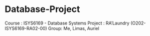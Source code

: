 # Database-Project
Course : ISYS6169 - Database Systems
Project : RA’Laundry (O202-ISYS6169-RA02-00)
Group: Me, Limas, Auriel 

